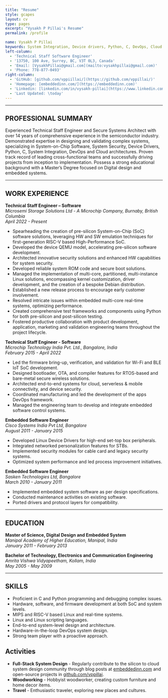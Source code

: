 ```yaml
---
title: "Resume"
style: gcapes
layout: cv
type: pages
excerpt: "Vysakh P Pillai's Resume"
permalink: /profile

name: Vysakh P Pillai
keywords: System Integration, Device drivers, Python, C, DevOps, Cloud architectures, System-on-Chip Software, System Security, Secure Systems Architect, Technical Staff Engineer, Principal Engineer
left-column:
  - 'Technical Staff Software Engineer'
  - '13750, 100 Ave, Surrey, BC, V3T 0L3, Canada'
  - 'Email: [VysakhPillai@gmail.com](mailto:vysakhpillai@gmail.com)'
  - 'Phone: 778-877-0493'
right-column:
  - 'GitHub: [github.com/vppiillai/](https://github.com/vppillai/)'
  - 'Homepage: [embeddedinn.com/](https://embeddedinn.com)'
  - 'Linkedin: [linkedin.com/in/vysakh-pillai](https://www.linkedin.com/in/vysakh-pillai/)'
  - 'Last Updated: \today'
---
```


------------------

## PROFESSIONAL SUMMARY

Experienced Technical Staff Engineer and Secure Systems Architect with over 14 years of comprehensive experience in the semiconductor industry. Demonstrated expertise in designing and validating complex systems, specializing in System-on-Chip Software, System Security, Device Drivers, Python, C, System Integration, DevOps and Cloud architectures. Proven track record of leading cross-functional teams and successfully driving projects from inception to implementation. Possess a strong educational background with a Master’s Degree focused on Digital design and embedded systems.

---

## WORK EXPERIENCE

**Technical Staff Engineer – Software**  
*Microsemi Storage Solutions Ltd - A Microchip Company, Burnaby, British Columbia*  
*April 2022 - Present*

- Spearheading the creation of pre-silicon System-on-Chip (SoC) software solutions, leveraging HW and SW emulation techniques for first-generation RISC-V based High-Performance SoC.
- Developed the device QEMU model, accelerating pre-silicon software development.
- Architected innovative security solutions and enhanced HW capabilities for system security.
- Developed reliable system ROM code and secure boot solutions.
- Managed the implementation of multi-core, partitioned, multi-instance Linux solutions, encompassing kernel customization, driver development, and the creation of a bespoke Debian distribution.
- Established a new release process to encourage early customer involvement.
- Resolved intricate issues within embedded multi-core real-time systems, optimizing performance.
- Created comprehensive test frameworks and components using Python for both pre-silicon and post-silicon testing.
- Fostered productive collaboration with product development, application, marketing and validation engineering teams throughout the project lifecycle.


**Technical Staff Engineer - Software**  
*Microchip Technology India Pvt. Ltd., Bangalore, India*  
*February 2015 - April 2022*

- Led the firmware bring-up, verification, and validation for Wi-Fi and BLE IoT SoC development.
- Designed bootloader, OTA, and compiler features for RTOS-based and bare-metal secure wireless solutions.
- Architected end-to-end systems for cloud, serverless & mobile connectivity, and device security.
- Coordinated manufacturing and led the development of the apps DevOps framework.
- Managed the engineering team to develop and integrate embedded software control systems.

**Embedded Software Engineer**  
*Cisco Systems India Pvt Ltd, Bangalore*  
*August 2011 - January 2015*

- Developed Linux Device Drivers for high-end set-top box peripherals.
- Integrated networked personalization features for STBs.
- Implemented security modules for cable card and legacy security systems.
- Optimized system performance and led process improvement initiatives.

**Embedded Software Engineer**  
*Sasken Technologies Ltd, Bangalore*  
*March 2010 - January 2011*

- Implemented embedded system software as per design specifications.
- Conducted maintenance activities on existing software.
- Ported drivers and protocol layers for compatibility.

---

## EDUCATION

**Master of Science, Digital Design and Embedded System**  
*Manipal Academy of Higher Education, Manipal, India*  
*January 2011 - February 2013*

**Bachelor of Technology, Electronics and Communication Engineering**  
*Amrita Vishwa Vidyapeetham, Kollam, India*  
*May 2005 - May 2009*

---

## SKILLS

- Proficient in C and Python programming and debugging complex issues.
- Hardware, software, and firmware development at both SoC and system levels.
- MIPS and RISC-V based Linux and real-time systems.
- Linux and Linux scripting languages.
- End-to-end system-level design and architecture.
- Hardware-in-the-loop DevOps system design.
- Strong team player with a proactive approach.

## Activities

- **Full-Stack System Design** - Regularly contribute to the silicon to cloud system design community through blog posts at [embeddedinn.com](https://embeddedinn.com) and open-source projects in [github.com/vppillai](https://github.com/vppillai).
- **Woodworking** - Hobbyist woodworker, creating custom furniture and home decor items.
- **Travel** - Enthusiastic traveler, exploring new places and cultures. 

<!--pandoc resume.md -f markdown+yaml_metadata_block   --template .\templates\resumetemplate.latex -o resume.pdf --pdf-engine C:\Users\c16658\AppData\Local\Programs\MiKTeX\miktex\bin\x64\pdflatex.exe-->